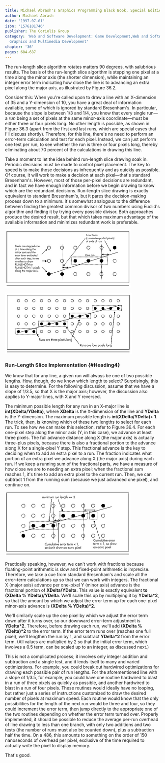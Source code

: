 ```yaml
---
title: Michael Abrash's Graphics Programming Black Book, Special Edition
author: Michael Abrash
date: '1997-07-01'
isbn: '1576101746'
publisher: The Coriolis Group
category: 'Web and Software Development: Game Development,Web and Software Development:
  Graphics and Multimedia Development'
chapter: '36'
pages: 684-687
---
```


The run-length slice algorithm rotates matters 90 degrees, with
salubrious results. The basis of the run-length slice algorithm is
stepping one pixel at a time along the minor axis (the shorter
dimension), while maintaining an integer error term indicating how close
the line is to advancing an extra pixel along the major axis, as
illustrated by Figure 36.2.

Consider this: When you're called upon to draw a line with an
X-dimension of 35 and a Y-dimension of 10, you have a great deal of
information available, some of which is ignored by standard Bresenham's.
In particular, because the slope is between 1/3 and 1/4, you know that
every single run—a *run* being a set of pixels at the same minor-axis
coordinate—must be either three or four pixels long. No other length is
possible, as shown in Figure 36.3 (apart from the first and last runs,
which are special cases that I'll discuss shortly). Therefore, for this
line, there's no need to perform an error-term calculation and test for
each pixel. Instead, we can just perform one test per run, to see
whether the run is three or four pixels long, thereby eliminating about
70 percent of the calculations in drawing this line.

Take a moment to let the idea behind run-length slice drawing soak in.
Periodic decisions must be made to control pixel placement. The key to
speed is to make those decisions as infrequently and as quickly as
possible. Of course, it will work to make a decision at each
pixel—that's standard Bresenham's. However, most of those per-pixel
decisions are redundant, and in fact we have enough information before
we begin drawing to know which are the redundant decisions. Run-length
slice drawing is exactly equivalent to standard Bresenham's, but it
pares the decision-making process down to a minimum. It's somewhat
analogous to the difference between finding the greatest common divisor
of two numbers using Euclid's algorithm and finding it by trying every
possible divisor. Both approaches produce the desired result, but that
which takes maximum advantage of the available information and minimizes
redundant work is preferable.

![**Figure 36.2**  *Run-length slice line drawing.*](images/36-02.jpg)

![**Figure 36.3**  *Runs in a slope 1/3.5 line.*](images/36-03.jpg)

### Run-Length Slice Implementation {#Heading4}

We know that for any line, a given run will always be one of two
possible lengths. How, though, do we know which length to select?
Surprisingly, this is easy to determine. For the following discussion,
assume that we have a slope of 1/3.5, so that X is the major axis;
however, the discussion also applies to Y-major lines, with X and Y
reversed.

The minimum possible length for any run in an X-major line is
**int(XDelta/YDelta)**, where **XDelta** is the X-dimension of the line
and **YDelta** is the Y-dimension. The maximum possible length is
**int(XDelta/YDelta)+ 1**. The trick, then, is knowing which of these
two lengths to select for each run. To see how we can make this
selection, refer to Figure 36.4. For each one-pixel step along the minor
axis (Y, in this case), we advance at least three pixels. The full
advance distance along X (the major axis) is actually three-plus pixels,
because there is also a fractional portion to the advance along X for a
single-pixel Y step. This fractional advance is the key to deciding when
to add an extra pixel to a run. The fraction indicates what portion of
an extra pixel we advance along X (the major axis) during each run. If
we keep a running sum of the fractional parts, we have a measure of how
close we are to needing an extra pixel; when the fractional sum reaches
1, it's time to add an extra pixel to the current run. Then, we can
subtract 1 from the running sum (because we just advanced one pixel),
and continue on.

![**Figure 36.4**  *How the error term determines run length.*](images/36-04.jpg)

Practically speaking, however, we can't work with fractions because
floating-point arithmetic is slow and fixed-point arithmetic is
imprecise. Therefore, we take a cue from standard Bresenham's and scale
all the error-term calculations up so that we can work with integers.
The fractional X (major axis) advance per one-pixel Y (minor axis)
advance is the fractional portion of **XDelta/YDelta**. This value is
exactly equivalent **to (XDelta % YDelta)/YDelta**. We'll scale this up
by multiplying it by **YDelta\*2**, so that the amount by which we
adjust the error term up for each one-pixel minor-axis advance is
**(XDelta % YDelta)\*2**.

We'll similarly scale up the one pixel by which we adjust the error term
down after it turns over, so our downward error-term adjustment is
**YDelta\*2**. Therefore, before drawing each run, we'll add **(XDelta %
YDelta)\*2** to the error term. If the error term runs over (reaches one
full pixel), we'll lengthen the run by 1, and subtract **YDelta\*2**
from the error term. (All values are multiplied by 2 so that the initial
error term, which involves a 0.5 term, can be scaled up to an integer,
as discussed next.)

This is not a complicated process; it involves only integer addition and
subtraction and a single test, and it lends itself to many and varied
optimizations. For example, you could break out hardwired optimizations
for drawing each possible pair of run lengths. For the aforementioned
line with a slope of 1/3.5, for example, you could have one routine
hardwired to blast in a run of three pixels as quickly as possible, and
another hardwired to blast in a run of four pixels. These routines would
ideally have no looping, but rather just a series of instructions
customized to draw the desired number of pixels at maximum speed. Each
routine would know that the only possibilities for the length of the
next run would be three and four, so they could increment the error
term, then jump directly to the appropriate one of the two routines
depending on whether the error term turned over. Properly implemented,
it should be possible to reduce the average per-run overhead of line
drawing to less than one branch, with only two additions and two tests
(the number of runs must also be counted down), plus a subtraction half
the time. On a 486, this amounts to something on the order of 150
nanoseconds of overhead per pixel, exclusive of the time required to
actually write the pixel to display memory.

That's good.
